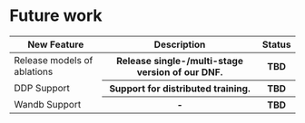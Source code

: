 # Future work

<table>
<thead>
  <tr>
    <th> New Feature </th>
    <th> Description </th>
    <th> Status </th>
  </tr>
</thead>
<tbody>
  <tr>
    <td>Release models of ablations</td>
    <th>Release single-/multi-stage version of our DNF.</th>
    <th>TBD</th>
  </tr>
  <tr>
    <td>DDP Support</td>
    <th>Support for distributed training.</th>
    <th>TBD</th>
  </tr>
  <tr>
    <td>Wandb Support</td>
    <th>-</th>
    <th>TBD</th>
  </tr>
</tbody>
</table>
